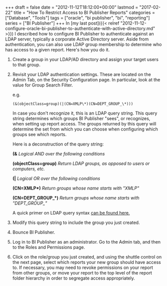 +++
draft       = false
date        = "2012-11-12T18:12:00+00:00"
lastmod     = "2017-02-22"
title       = "How To Restrict Access to BI Publisher Reports"
categories  = ["Database", "Tools"]
tags        = ["oracle", "bi publisher", "bi", "reporting"]
series      = ["BI Publisher"]
+++
In [my last post]({{< relref "2012-11-12-configure-oracle-bi-publisher-to-authenticate-with-active-directory.md" >}})  I described how to configure BI Publisher to authenticate against an LDAP server, typically a corporate Active Directory server. Aside from authentication, you can also use LDAP group membership to determine who has access to a given report. Here's how you do it.

1. Create a group in your LDAP/AD directory and assign your target users to that group.
2. Revisit your LDAP authentication settings. These are located on the Admin Tab, on the Security Configuration page. In particular, look at the value for Group Search Filter.

    e.g.

    ```
    (&(objectClass=group)(|(CN=XMLP\*)(CN=DEPT_GROUP_\*)))
    ```

    In case you don't recognize it, this is an LDAP query string. This query string determines which groups BI Publisher "sees", or recognizes, when setting up report access. The groups returned by this query will determine the set from which you can choose when configuring which groups see which reports. 

    Here is a deconstruction of the query string:

    **(&** _Logical AND over the following conditions_

    **(objectClass=group)** _Return LDAP groups, as opposed to users or computers, etc._

    **(|** _Logical OR over the following conditions_

    **(CN=XMLP\*)** _Return groups whose name starts with "XMLP"_

    **(CN=DEPT\_GROUP\_\*)** _Return groups whose name starts with "DEPT\_GROUP\_"_

    A quick primer on LDAP query syntax [can be found here.](http://wiki.pentaho.com/display/ServerDoc2x/LDAP+Search+Filter+Syntax)

3. Modify this query string to include the group you just created.
4. Bounce BI Publisher.
5. Log in to BI Publisher as an administrator. Go to the Admin tab, and then to the Roles and Permissions page.
6. Click on the role/group you just created, and using the shuttle control on the next page, select which reports your new group should have access to. If necessary, you may need to revoke permissions on your report from other groups, or move your report to the top level of the report folder hierarchy in order to segregate access appropriately.